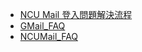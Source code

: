 - [NCU Mail 登入問題解決流程](https://github1.cc.ncu.edu.tw/center31/ncumail/-/wikis/Login-Issue-Solving-Process)
- [GMail_FAQ](https://github1.cc.ncu.edu.tw/center31/ncumail/-/wikis/FAQ,-NCU-Mail-via-GMail)
- [NCUMail_FAQ](https://github1.cc.ncu.edu.tw/center31/ncumail/-/wikis/FAQ,-NCU-Mail)